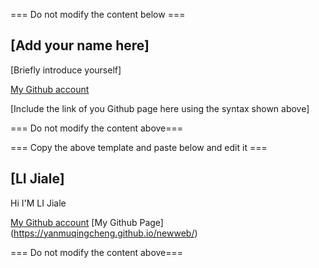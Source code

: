 === Do not modify the content below ===

## [Add your name here]
[Briefly introduce yourself]

[My Github account](http://www.github.com/put-your-github-username-here/)

[Include the link of you Github page here using the syntax shown above]

=== Do not modify the content above===

=== Copy the above template and paste below and edit it ===




## [LI Jiale]
Hi I'M LI Jiale

[My Github account](http://www.github.com/yanmuqingcheng)
[My Github Page] (https://yanmuqingcheng.github.io/newweb/)



=== Do not modify the content above===

